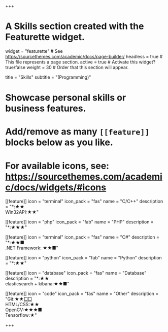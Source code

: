 +++
# A Skills section created with the Featurette widget.
widget = "featurette"  # See https://sourcethemes.com/academic/docs/page-builder/
headless = true  # This file represents a page section.
active = true  # Activate this widget? true/false
weight = 30  # Order that this section will appear.

title = "Skills"
subtitle = "(Programming)"

# Showcase personal skills or business features.
# 
# Add/remove as many `[[feature]]` blocks below as you like.
# 
# For available icons, see: https://sourcethemes.com/academic/docs/widgets/#icons

[[feature]]
  icon = "terminal"
  icon_pack = "fas"
  name = "C/C++"
  description = "*:★★ <br>Win32API:★★"

[[feature]]
  icon = "php"
  icon_pack = "fab"
  name = "PHP"
  description = "*:★★★"

[[feature]]
  icon = "terminal"
  icon_pack = "fas"
  name = "C#"
  description = "*:★★■ <br>.NET Framework: ★★■"

[[feature]]
  icon = "python"
  icon_pack = "fab"
  name = "Python"
  description = "*:★★"

[[feature]]
  icon = "database"
  icon_pack = "fas"
  name = "Database"
  description = "*:★★ <br>elasticsearch + kibana:★★■"

[[feature]]
  icon = "code"
  icon_pack = "fas"
  name = "Other"
  description = "Git:★★[□](/project/vrchat-world)[□](/project/ckep-wiki) <br>HTML/CSS:★★ <br>OpenCV:★★★■ <br>Tensorflow:★"

+++

